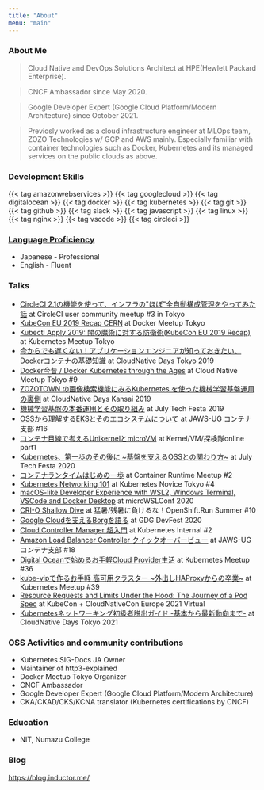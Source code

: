 ```yaml
---
title: "About"
menu: "main"
---
```


### About Me

> Cloud Native and DevOps Solutions Architect at HPE(Hewlett Packard Enterprise).

> CNCF Ambassador since May 2020.

> Google Developer Expert (Google Cloud Platform/Modern Architecture) since October 2021.

> Previosly worked as a cloud infrastructure engineer at MLOps team, ZOZO Technologies w/ GCP and AWS mainly. Especially familiar with container technologies such as Docker, Kubernetes and its managed services on the public clouds as above.

### Development Skills

{{< tag amazonwebservices >}}
{{< tag googlecloud  >}}
{{< tag digitalocean  >}}
{{< tag docker >}}
{{< tag kubernetes >}}
{{< tag git >}}
{{< tag github >}}
{{< tag slack >}}
{{< tag javascript >}}
{{< tag linux >}}
{{< tag nginx >}}
{{< tag vscode >}}
{{< tag circleci >}}

### [Language Proficiency](https://corporatefinanceinstitute.com/resources/careers/resume/language-proficiency-levels/)

- Japanese - Professional
- English - Fluent

### Talks

- [CircleCI 2.1の機能を使って、インフラの"ほぼ"全自動構成管理をやってみた話](https://speakerdeck.com/inductor/circleci-terraform) at CircleCI user community meetup #3 in Tokyo
- [KubeCon EU 2019 Recap CERN](https://speakerdeck.com/inductor/kubecon-eu-2019-recap) at Docker Meetup Tokyo
- [Kubectl Apply 2019: 闇の魔術に対する防衛術(KubeCon EU 2019 Recap)](https://speakerdeck.com/inductor/kubectl-apply-2019-defence-against-the-dark-arts) at Kubernetes Meetup Tokyo
- [今からでも遅くない！アプリケーションエンジニアが知っておきたい、Dockerコンテナの基礎知識](https://speakerdeck.com/inductor/the-basic-of-docker-container-for-developers) at CloudNative Days Tokyo 2019
- [Docker今昔 / Docker Kubernetes through the Ages](https://speakerdeck.com/inductor/docker-kubernetes-through-the-ages) at Cloud Native Meetup Tokyo #9
- [ZOZOTOWN の画像検索機能にみるKubernetes を使った機械学習基盤運用の裏側](https://speakerdeck.com/inductor/zozo-image-search-under-the-hood-with-kubernetes) at CloudNative Days Kansai 2019
- [機械学習基盤の本番運用とその取り組み](https://speakerdeck.com/inductor/ml-platform-in-production) at July Tech Festa 2019
- [OSSから理解するEKSとそのエコシステムについて](https://speakerdeck.com/inductor/understanding-eks-and-its-ecosystem-from-oss-perspective) at JAWS-UG コンテナ支部 #16
- [コンテナ目線で考えるUnikernelとmicroVM](https://speakerdeck.com/inductor/microvm-and-unikernel-in-the-container-world) at Kernel/VM/探検隊online part1
- [Kubernetes、第一歩のその後に ~基盤を支えるOSSとの関わり方~](https://speakerdeck.com/inductor/kubernetes-201-lets-get-involved-with-the-community) at July Tech Festa 2020
- [コンテナランタイムはじめの一歩](https://speakerdeck.com/inductor/container-runtime-101) at Container Runtime Meetup #2
- [Kubernetes Networking 101](https://speakerdeck.com/inductor/kubernetes-networking-101) at Kubernetes Novice Tokyo #4
- [macOS-like Developer Experience with WSL2, Windows Terminal, VSCode and Docker Desktop](macos-like-developer-experience-writh-wsl2-windows-terminal-vscode-and-docker-desktop) at microWSLConf 2020
- [CRI-O Shallow Dive](https://speakerdeck.com/inductor/cri-o-shallow-dive) at 猛暑/残暑に負けるな！OpenShift.Run Summer #10
- [Google Cloudを支えるBorgを語る](https://www.youtube.com/watch?v=nEKJ8iFD9Hg) at GDG DevFest 2020
- [Cloud Controller Manager 超入門](https://speakerdeck.com/inductor/cloud-controller-manager-101) at Kubernetes Internal #2
- [Amazon Load Balancer Controller クイックオーバービュー](https://speakerdeck.com/inductor/amazon-load-balancer-controller-quick-overview) at JAWS-UGコンテナ支部 #18
- [Digital Oceanで始めるお手軽Cloud Provider生活](https://speakerdeck.com/inductor/cloud-provider-101-with-digital-ocean) at Kubernetes Meetup #36
- [kube-vipで作るお手軽 高可用クラスター ~外出しHAProxyからの卒業~](https://speakerdeck.com/inductor/say-good-bye-to-haproxy-and-keepalived-with-kube-vip-on-your-k8s) at Kubernetes Meetup #39
- [Resource Requests and Limits Under the Hood: The Journey of a Pod Spec](https://sched.co/iE2K) at KubeCon + CloudNativeCon Europe 2021 Virtual
- [Kubernetesネットワーキング初級者脱出ガイド -基本から最新動向まで-](https://event.cloudnativedays.jp/cndt2021/talks/1181) at CloudNative Days Tokyo 2021

### OSS Activities and community contributions

- Kubernetes SIG-Docs JA Owner
- Maintainer of http3-explained
- Docker Meetup Tokyo Organizer
- CNCF Ambassador
- Google Developer Expert (Google Cloud Platform/Modern Architecture)
- CKA/CKAD/CKS/KCNA translator (Kubernetes certifications by CNCF)

### Education

- NIT, Numazu College

### Blog

https://blog.inductor.me/
